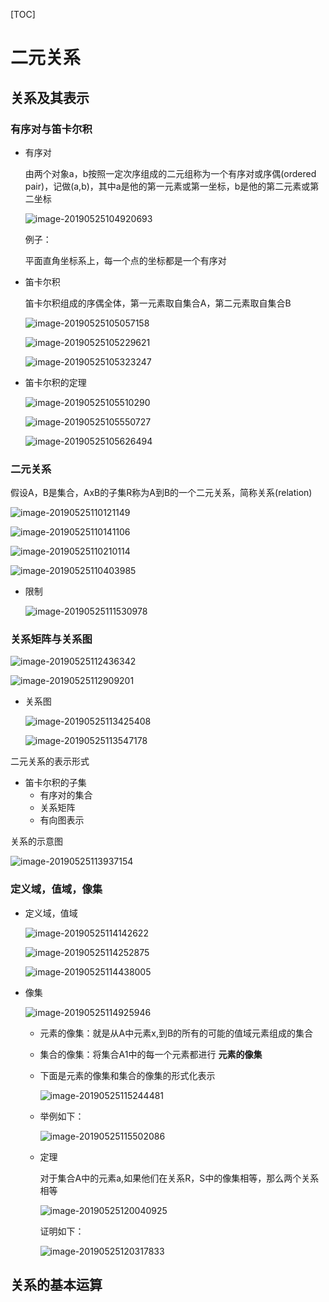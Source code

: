 [TOC]



# 二元关系

## 关系及其表示

### 有序对与笛卡尔积



* 有序对

  由两个对象a，b按照一定次序组成的二元组称为一个有序对或序偶(ordered pair)，记做(a,b)，其中a是他的第一元素或第一坐标，b是他的第二元素或第二坐标

  ![image-20190525104920693](/Users/chenyansong/Documents/note/images/discrete_math/image-20190525104920693.png)

  例子：

  平面直角坐标系上，每一个点的坐标都是一个有序对

* 笛卡尔积

  笛卡尔积组成的序偶全体，第一元素取自集合A，第二元素取自集合B

  ![image-20190525105057158](/Users/chenyansong/Documents/note/images/discrete_math/image-20190525105057158.png)

  ![image-20190525105229621](/Users/chenyansong/Documents/note/images/discrete_math/image-20190525105229621.png)

  ![image-20190525105323247](/Users/chenyansong/Documents/note/images/discrete_math/image-20190525105323247.png)

  

* 笛卡尔积的定理

  ![image-20190525105510290](/Users/chenyansong/Documents/note/images/discrete_math/image-20190525105510290.png)

  ![image-20190525105550727](/Users/chenyansong/Documents/note/images/discrete_math/image-20190525105550727.png)

  ![image-20190525105626494](/Users/chenyansong/Documents/note/images/discrete_math/image-20190525105626494.png)

### 二元关系


​	假设A，B是集合，AxB的子集R称为A到B的一个二元关系，简称关系(relation)

![image-20190525110121149](/Users/chenyansong/Documents/note/images/discrete_math/image-20190525110121149.png)

![image-20190525110141106](/Users/chenyansong/Documents/note/images/discrete_math/image-20190525110141106.png)

![image-20190525110210114](/Users/chenyansong/Documents/note/images/discrete_math/image-20190525110210114.png)

![image-20190525110403985](/Users/chenyansong/Documents/note/images/discrete_math/image-20190525110403985.png)

* 限制

  ![image-20190525111530978](/Users/chenyansong/Documents/note/images/discrete_math/image-20190525111530978.png)



### 关系矩阵与关系图

![image-20190525112436342](/Users/chenyansong/Documents/note/images/discrete_math/image-20190525112436342.png)

![image-20190525112909201](/Users/chenyansong/Documents/note/images/discrete_math/image-20190525112909201.png)



* 关系图

  ![image-20190525113425408](/Users/chenyansong/Documents/note/images/discrete_math/image-20190525113425408.png)

  ![image-20190525113547178](/Users/chenyansong/Documents/note/images/discrete_math/image-20190525113547178.png)



二元关系的表示形式

* 笛卡尔积的子集
  * 有序对的集合
  * 关系矩阵
  * 有向图表示



关系的示意图

![image-20190525113937154](/Users/chenyansong/Documents/note/images/discrete_math/image-20190525113937154.png)



### 定义域，值域，像集

* 定义域，值域

  ![image-20190525114142622](/Users/chenyansong/Documents/note/images/discrete_math/image-20190525114142622.png)

  ![image-20190525114252875](/Users/chenyansong/Documents/note/images/discrete_math/image-20190525114252875.png)

  ![image-20190525114438005](/Users/chenyansong/Documents/note/images/discrete_math/image-20190525114438005.png)

* 像集

  ![image-20190525114925946](/Users/chenyansong/Documents/note/images/discrete_math/image-20190525114925946.png)

  * 元素的像集：就是从A中元素x,到B的所有的可能的值域元素组成的集合

  * 集合的像集：将集合A1中的每一个元素都进行 **元素的像集**

  * 下面是元素的像集和集合的像集的形式化表示

    ![image-20190525115244481](/Users/chenyansong/Documents/note/images/discrete_math/image-20190525115244481.png)

  * 举例如下：

    ![image-20190525115502086](/Users/chenyansong/Documents/note/images/discrete_math/image-20190525115502086.png)

  * 定理

    对于集合A中的元素a,如果他们在关系R，S中的像集相等，那么两个关系相等

    ![image-20190525120040925](/Users/chenyansong/Documents/note/images/discrete_math/image-20190525120040925.png)

    证明如下：

    ![image-20190525120317833](/Users/chenyansong/Documents/note/images/discrete_math/image-20190525120317833.png)

## 关系的基本运算


